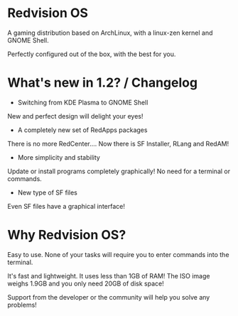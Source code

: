 # Redvision OS
A gaming distribution based on ArchLinux, with a linux-zen kernel and GNOME Shell.

Perfectly configured out of the box, with the best for you.

# What's new in 1.2? / Changelog

- Switching from KDE Plasma to GNOME Shell

New and perfect design will delight your eyes!

- A completely new set of RedApps packages

There is no more RedCenter.... Now there is SF Installer, RLang and RedAM!

- More simplicity and stability

Update or install programs completely graphically! No need for a terminal or commands.

- New type of SF files

Even SF files have a graphical interface!

# Why Redvision OS?
Easy to use. None of your tasks will require you to enter commands into the terminal.


It's fast and lightweight. It uses less than 1GB of RAM! The ISO image weighs 1.9GB and you only need 20GB of disk space!


Support from the developer or the community will help you solve any problems!
